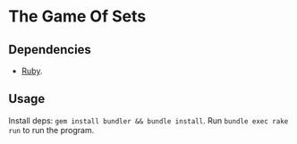 # The Game Of Sets

## Dependencies

* [Ruby](https://www.ruby-lang.org/en/).

## Usage

Install deps: `gem install bundler && bundle install`.  Run `bundle exec rake run` to run the program.